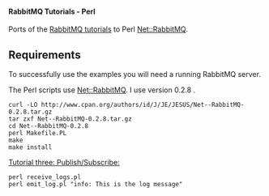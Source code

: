 
#### RabbitMQ Tutorials - Perl

Ports of the [RabbitMQ tutorials](https://github.com/rabbitmq/rabbitmq-tutorials) to Perl [Net::RabbitMQ](http://search.cpan.org/~jesus/Net--RabbitMQ-0.2.8/RabbitMQ.pm).


## Requirements

To successfully use the examples you will need a running RabbitMQ server.

The Perl scripts use [Net::RabbitMQ](http://search.cpan.org/~jesus/Net--RabbitMQ-0.2.8/RabbitMQ.pm). I use  version 0.2.8 .

    curl -LO http://www.cpan.org/authors/id/J/JE/JESUS/Net--RabbitMQ-0.2.8.tar.gz
    tar zxf Net--RabbitMQ-0.2.8.tar.gz
    cd Net--RabbitMQ-0.2.8
    perl Makefile.PL
    make
    make install


[Tutorial three: Publish/Subscribe:](http://www.rabbitmq.com/tutorials/tutorial-three-python.html)

    perl receive_logs.pl
    perl emit_log.pl "info: This is the log message"